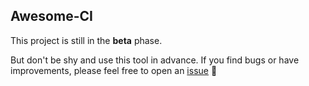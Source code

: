 ## Awesome-CI

This project is still in the **beta** phase.

But don't be shy and use this tool in advance. If you find bugs or have improvements, please feel free to open an [issue](https://github.com/fullstack-devops/awesome-ci/issues/new/choose) :rocket:
